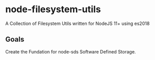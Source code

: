# node-filesystem-utils
A Collection of Filesystem Utils written for NodeJS 11+ using es2018

## Goals
Create the Fundation for node-sds Software Defined Storage.

